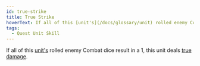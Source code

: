 ```yaml
---
id: true-strike
title: True Strike
hoverText: If all of this [unit's](/docs/glossary/unit) rolled enemy Combat dice result in a 1, this unit deals [true damage](/docs/glossary/true-damage).
tags:
  - Quest Unit Skill
---
```


If all of this [unit's](/docs/glossary/unit) rolled enemy Combat dice result in a 1, this unit deals [true damage](/docs/glossary/true-damage).
